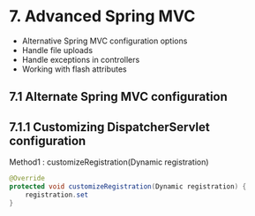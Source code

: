 # 7. Advanced Spring MVC

- Alternative Spring MVC configuration options
- Handle file uploads
- Handle exceptions in controllers
- Working with flash attributes

## 7.1 Alternate Spring MVC configuration

## 7.1.1 Customizing DispatcherServlet configuration

Method1 : customizeRegistration(Dynamic registration)

```java
@Override
protected void customizeRegistration(Dynamic registration) {
    registration.set
}
```